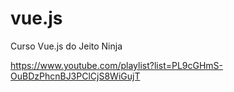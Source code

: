 # vue.js

Curso Vue.js do Jeito Ninja

https://www.youtube.com/playlist?list=PL9cGHmS-OuBDzPhcnBJ3PClCjS8WiGujT
